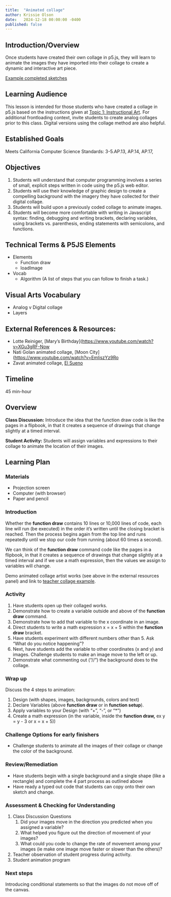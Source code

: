 ```yaml
---
title:  "Animated collage"
author: Krissie Olson
date:   2024-12-18 00:00:00 -0400
published: false
---
```


## Introduction/Overview

Once students have created their own collage in p5.js, they will learn to animate the images they have imported into their collage to create a dynamic and interactive art piece. 

[Example completed sketches](https://editor.p5js.org/krissie.olson/sketches/0\_6CmRjmW)

## Learning Audience

This lesson is intended for those students who have created a collage in p5.js based on the instructions given at [Topic 1: Instructional Art](https://docs.google.com/document/d/15e8wWkGawdsb5mJHbUPcfmIKxIK8-W4g2T2eMA7OLoc/edit?usp=sharing). For additional frontloading context, invite students to create analog collages prior to this class. Digital versions using the collage method are also helpful. 

## Established Goals

Meets California Computer Science Standards: 3-5.AP.13, AP.14, AP.17,

## Objectives

1. Students will understand that computer programming involves a series of small, explicit steps written in code using the p5.js web editor.  
2. Students will use their knowledge of graphic design to create a compelling background with the imagery they have collected for their digital collage.  
3. Students will build upon a previously coded collage to animate images.  
4. Students will become more comfortable with writing in Javascript syntax: finding, debugging and writing brackets, declaring variables, using brackets vs. parenthesis, ending statements with semicolons, and functions.

## Technical Terms & P5JS Elements

- Elements
    * Function draw
    * loadImage
- Vocab
    * Algorithm (A list of steps that you can follow to finish a task.)

## Visual Arts Vocabulary

- Analog v Digital collage
- Layers

## External References & Resources:

- Lotte Reiniger, [Mary’s Birthday](https://www.youtube.com/watch?v=XGu3gRF-Now
- Nati Golan animated collage, [Moon City](https://www.youtube.com/watch?v=EmliszYz9Ro
- Zavat animated collage, [El Sueno](https://www.youtube.com/watch?v=LFvERXbr-y0)

## Timeline

45 min-hour

## Overview

**Class Discussion:** Introduce the idea that the function draw code is like the pages in a flipbook, in that it creates a sequence of drawings that change slightly at a timed interval.
  
**Student Activity:** Students will assign variables and expressions to their collage to animate the location of their images.

## Learning Plan

### Materials

- Projection screen  
- Computer (with browser)  
- Paper and pencil

### Introduction

Whether the **function draw** contains 10 lines or 10,000 lines of code, each line will run (be executed) in the order it’s written until the closing bracket is reached. Then the process begins again from the top line and runs repeatedly until we stop our code from running (about 60 times a second).

We can think of the **function draw** command code like the pages in a flipbook, in that it creates a sequence of drawings that change slightly at a timed interval and if we use a math expression, then the values we assign to variables will change.

Demo animated collage artist works (see above in the external resources panel) and link to [teacher collage example](https://editor.p5js.org/krissie.olson/sketches/0\_6CmRjmW).

### Activity

1. Have students open up their collaged works.
2. Demonstrate how to create a variable outside and above of the **function draw** command.   
3. Demonstrate how to add that variable to the x coordinate in an image.
4. Direct students to write a math expression x \= x \+ 5 within the **function draw** bracket.  
5. Have students experiment with different numbers other than 5\. Ask “What do you notice happening”?
6. Next, have students add the variable to other coordinates (x and y) and images. Challenge students to make an image move to the left or up.
7. Demonstrate what commenting out (“//”) the background does to the collage.
   
### Wrap up

Discuss the 4 steps to animation:

1. Design (with shapes, images, backgrounds, colors and text)  
2. Declare Variables (above **function draw** or in **function setup**).  
3. Apply variables to your Design (with “+”, “-”, or “\*”)  
4. Create a math expression (in the variable, inside the **function draw,** ex y = y - 3 or x = x + 5))

### Challenge Options for early finishers

- Challenge students to animate all the images of their collage or change the color of the background.

### Review/Remediation

- Have students begin with a single background and a single shape (like a rectangle) and complete the 4 part process as outlined above  
- Have ready a typed out code that students can copy onto their own sketch and change. 

### Assessment &  Checking for Understanding

1. Class Discussion Questions
   1. Did your images move in the direction you predicted when you assigned a variable?
   2. What helped you figure out the direction of movement of your images?
   3. What could you code to change the rate of movement among your images (ie make one image move faster or slower than the others)?
2. Teacher observation of student progress during activity.
3. Student animation program

### Next steps

Introducing conditional statements so that the images do not move off of the canvas.

